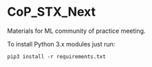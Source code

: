 # CoP_STX_Next
Materials for ML community of practice meeting.

To install Python 3.x modules just run:
```
pip3 install -r requirements.txt
```